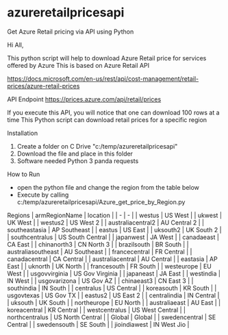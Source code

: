 # azureretailpricesapi
Get Azure Retail pricing via API using Python


Hi All,

This python script will help to download Azure Retail price for services offered by Azure
This is based on Azure Retail API 

https://docs.microsoft.com/en-us/rest/api/cost-management/retail-prices/azure-retail-prices

API Endpoint
https://prices.azure.com/api/retail/prices

If you execute this API, you will notice that one can download 100 rows at a time
This Python script can download retail prices for a specific region

Installation 
1. Create a folder on C Drive "c:/temp/azureretailpricesapi"
2. Download the file and place in this folder
3. Software needed
    Python 3
    panda
    requests

How to Run 
- open the python file and change the region from the table below 
- Execute by calling c:/temp/azureretailpricesapi/Azure_get_price_by_Region.py


Regions
| armRegionName | location |
| - | - |
| westus | US West |
| ukwest | UK West |
| westus2 | US West 2 |
| australiacentral2 | AU Central 2 |
| southeastasia | AP Southeast |
| eastus | US East |
| uksouth2 | UK South 2 |
| southcentralus | US South Central |
| japanwest | JA West |
| canadaeast | CA East |
| chinanorth3 | CN North 3 |
| brazilsouth | BR South |
| australiasoutheast | AU Southeast |
| francecentral | FR Central |
| canadacentral | CA Central |
| australiacentral | AU Central |
| eastasia | AP East |
| uknorth | UK North |
| francesouth | FR South |
| westeurope | EU West |
| usgovvirginia | US Gov Virginia |
| japaneast | JA East |
| westindia | IN West |
| usgovarizona | US Gov AZ |
| chinaeast3 | CN East 3 |
| southindia | IN South |
| centralus | US Central |
| koreasouth | KR South |
| usgovtexas | US Gov TX |
| eastus2 | US East 2 |
| centralindia | IN Central |
| uksouth | UK South |
| northeurope | EU North |
| australiaeast | AU East |
| koreacentral | KR Central |
| westcentralus | US West Central |
| northcentralus | US North Central |
| Global | Global |
| swedencentral | SE Central |
| swedensouth | SE South |
| jioindiawest | IN West Jio |
